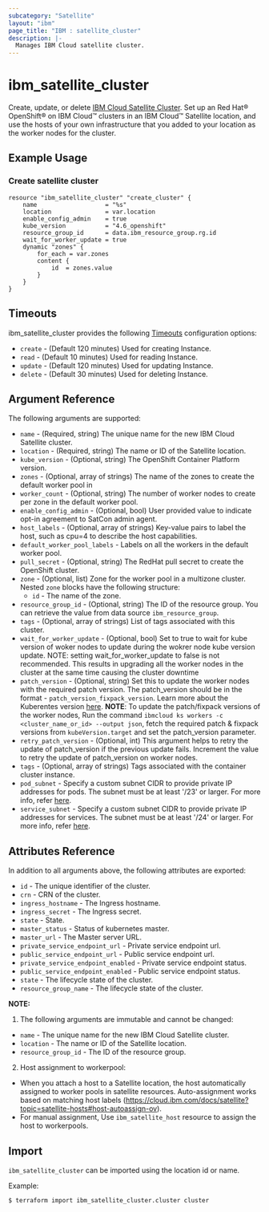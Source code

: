 ```yaml
---
subcategory: "Satellite"
layout: "ibm"
page_title: "IBM : satellite_cluster"
description: |-
  Manages IBM Cloud satellite cluster.
---
```


# ibm\_satellite_cluster

Create, update, or delete [IBM Cloud Satellite Cluster](https://cloud.ibm.com/docs/openshift?topic=openshift-satellite-clusters). Set up an Red Hat® OpenShift® on IBM Cloud™ clusters in an IBM Cloud™ Satellite location, and use the hosts of your own infrastructure that you added to your location as the worker nodes for the cluster.


## Example Usage

###  Create satellite cluster

```hcl
resource "ibm_satellite_cluster" "create_cluster" {
	name                   = "%s"  
	location               = var.location
	enable_config_admin    = true
	kube_version           = "4.6_openshift"
	resource_group_id      = data.ibm_resource_group.rg.id
	wait_for_worker_update = true
	dynamic "zones" {
		for_each = var.zones
		content {
			id	= zones.value
		}
	}
}

```

## Timeouts

ibm_satellite_cluster provides the following [Timeouts](https://www.terraform.io/docs/language/resources/syntax.html) configuration options:

* `create` - (Default 120 minutes) Used for creating Instance.
* `read`   - (Default 10 minutes) Used for reading Instance.
* `update` - (Default 120 minutes) Used for updating Instance.
* `delete` - (Default 30 minutes) Used for deleting Instance.

## Argument Reference

The following arguments are supported:

* `name` - (Required, string) The unique name for the new IBM Cloud Satellite cluster.
* `location` - (Required, string) The name or ID of the Satellite location.
* `kube_version` - (Optional, string) The OpenShift Container Platform version.
* `zones` - (Optional, array of strings)  The name of the zones to create the default worker pool in
* `worker_count` - (Optional, string) The number of worker nodes to create per zone in the default worker pool.
* `enable_config_admin` - (Optional, bool) User provided value to indicate opt-in agreement to SatCon admin agent.
* `host_labels` - (Optional, array of strings) Key-value pairs to label the host, such as cpu=4 to describe the host capabilities.
* `default_worker_pool_labels` - Labels on all the workers in the default worker pool.
* `pull_secret` - (Optional, string) The RedHat pull secret to create the OpenShift cluster.
* `zone` - (Optional, list) Zone for the worker pool in a multizone cluster. Nested `zone` blocks have the following structure:
    * `id` - The name of the zone.
* `resource_group_id` - (Optional, string) The ID of the resource group.  You can retrieve the value from data source `ibm_resource_group`.
* `tags` - (Optional, array of strings) List of tags associated with this cluster.
*  `wait_for_worker_update` - (Optional, bool) Set to true to wait for kube version of woker nodes to update during the wokrer node kube version update. NOTE: setting wait_for_worker_update to false is not recommended. This results in upgrading all the worker nodes in the cluster at the same time causing the cluster downtime
* `patch_version` - (Optional, string) Set this to update the worker nodes with the required patch version. 
   The patch_version should be in the format - `patch_version_fixpack_version`. Learn more about the Kuberentes version [here](https://cloud.ibm.com/docs/containers?topic=containers-cs_versions).
    **NOTE**: To update the patch/fixpack versions of the worker nodes, Run the command `ibmcloud ks workers -c <cluster_name_or_id> --output json`, fetch the required patch & fixpack versions from `kubeVersion.target` and set the patch_version parameter.
* `retry_patch_version` - (Optional, int) This argument helps to retry the update of patch_version if the previous update fails. Increment the value to retry the update of patch_version on worker nodes.
* `tags` - (Optional, array of strings) Tags associated with the container cluster instance.
* `pod_subnet` - Specify a custom subnet CIDR to provide private IP addresses for pods. The subnet must be at least '/23' or larger. For more info, refer [here](https://cloud.ibm.com/docs/containers?topic=containers-cli-plugin-kubernetes-service-cli#pod-subnet).
* `service_subnet` -  Specify a custom subnet CIDR to provide private IP addresses for services. The subnet must be at least '/24' or larger. For more info, refer [here](https://cloud.ibm.com/docs/containers?topic=containers-cli-plugin-kubernetes-service-cli#service-subnet).


## Attributes Reference

In addition to all arguments above, the following attributes are exported:

* `id` - The unique identifier of the cluster.
* `crn` - CRN of the cluster.
* `ingress_hostname` - The Ingress hostname.
* `ingress_secret` - The Ingress secret.
* `state` - State.
* `master_status` - Status of kubernetes master.
* `master_url` - The Master server URL.
* `private_service_endpoint_url` - Private service endpoint url.
* `public_service_endpoint_url` - Public service endpoint url.
* `private_service_endpoint_enabled` - Private service endpoint status.
* `public_service_endpoint_enabled` - Public service endpoint status.
* `state` - The lifecycle state of the cluster.
* `resource_group_name` - The lifecycle state of the cluster.

**NOTE:**

1. The following arguments are immutable and cannot be changed:

* `name` -  The unique name for the new IBM Cloud Satellite cluster.
* `location` -  The name or ID of the Satellite location.
* `resource_group_id` -  The ID of the resource group.

2. Host assignment to workerpool:

*  When you attach a host to a Satellite location, the host automatically assigned to worker pools in satellite resources.
   Auto-assignment works based on matching host labels (https://cloud.ibm.com/docs/satellite?topic=satellite-hosts#host-autoassign-ov).
*  For manual assignment, Use `ibm_satellite_host` resource to assign the host to workerpools.


## Import

`ibm_satellite_cluster` can be imported using the location id or name.

Example:

```
$ terraform import ibm_satellite_cluster.cluster cluster

```
